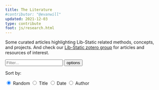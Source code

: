```yaml
---
title: The Literature
#contributor: "@evanwill"
updated: 2021-12-03
type: contribute
foot: js/research.html
---
```


Some curated articles highlighting Lib-Static related methods, concepts, and projects.
And check our [Lib-Static zotero group](https://www.zotero.org/groups/4393671/lib-static) for articles and resources of interest.

<div id="documentList">
    <div class="input-group mb-3">
        <input type="text" id="listSearch" class="form-control search" aria-label="Text input to filter list" placeholder="Filter...">
        <button class="btn btn-outline-secondary dropdown-toggle" type="button" data-bs-toggle="collapse" data-bs-target="#collapseListOptions" aria-expanded="false" aria-controls="collapseListOptions">options</button>
        <div class="collapse w-100" id="collapseListOptions">
            <div class="card card-body">
                <p>Sort by:</p>
                <p>
                    <input type="radio" class="btn-check" name="sort_list" id="list_shuffle" autocomplete="off" checked>
                    <label class="btn btn-outline-info m-1" for="list_shuffle">Random</label>
                    <input type="radio" class="btn-check sort" name="sort_list" id="list_title" autocomplete="off" data-sort="listTitle">
                    <label class="btn btn-outline-info m-1" for="list_title">Title</label>
                    <input type="radio" class="btn-check sort" name="sort_list" id="list_date" autocomplete="off" data-sort="listDate">
                    <label class="btn btn-outline-info m-1" for="list_date">Date</label>
                    <input type="radio" class="btn-check sort" name="sort_list" id="list_author" autocomplete="off" data-sort="listAuthors">
                    <label class="btn btn-outline-info m-1" for="list_author">Author</label>
                </p>
            </div>
        </div>
    </div>
    <div class=" list row row-cols-1"></div>
</div>